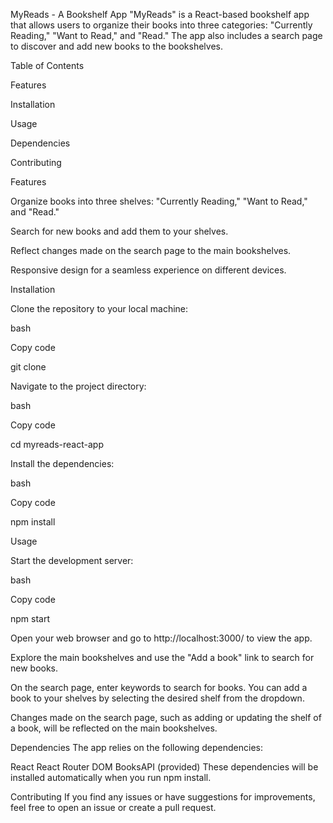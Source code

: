 MyReads - A Bookshelf App
"MyReads" is a React-based bookshelf app that allows users to organize their books into three categories: "Currently Reading," "Want to Read," and "Read." The app also includes a search page to discover and add new books to the bookshelves.



Table of Contents

Features

Installation

Usage

Dependencies

Contributing



Features

Organize books into three shelves: "Currently Reading," "Want to Read," and "Read."

Search for new books and add them to your shelves.

Reflect changes made on the search page to the main bookshelves.

Responsive design for a seamless experience on different devices.

Installation

Clone the repository to your local machine:

bash

Copy code

git clone <repository-url>

Navigate to the project directory:

bash

Copy code

cd myreads-react-app

Install the dependencies:

bash

Copy code

npm install

Usage

Start the development server:

bash

Copy code

npm start

Open your web browser and go to http://localhost:3000/ to view the app.

Explore the main bookshelves and use the "Add a book" link to search for new books.

On the search page, enter keywords to search for books. You can add a book to your shelves by selecting the desired shelf from the dropdown.

Changes made on the search page, such as adding or updating the shelf of a book, will be reflected on the main bookshelves.

Dependencies
The app relies on the following dependencies:

React
React Router DOM
BooksAPI (provided)
These dependencies will be installed automatically when you run npm install.

Contributing
If you find any issues or have suggestions for improvements, feel free to open an issue or create a pull request.

